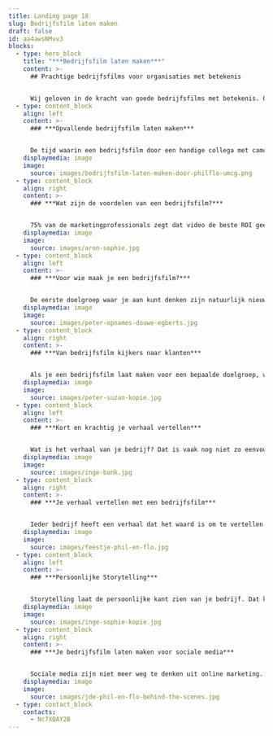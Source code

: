 ```yaml
---
title: Landing page 18
slug: Bedrijfsfilm laten maken
draft: false
id: aa4awsNMvv3
blocks:
  - type: hero_block
    title: "***Bedrijfsfilm laten maken***"
    content: >-
      ## Prachtige bedrijfsfilms voor organisaties met betekenis


      Wij geloven in de kracht van goede bedrijfsfilms met betekenis. Ons team zet zich in om voor jou de mooiste film te maken waar je trots op kan zijn. Daarbij zorgt een video tot wel 80% meer conversie op je site. Als merk wil je opvallen. Je boodschap overbrengen en je doelgroep overtuigen. Een bedrijfsfilm laten maken door Phil & Flo is de manier om de aandacht te pakken, de toon te zetten en om een blijvende indruk achter te laten. Is je doel om meer mensen op je site te converteren? Dan produceren wij een video met het juiste verhaal, de optimale lengte en voorzien van uitnodigende calls-to-action.
  - type: content_block
    align: left
    content: >-
      ### ***Opvallende bedrijfsfilm laten maken***


      De tijd waarin een bedrijfsfilm door een handige collega met camcorder werd gemaakt, ligt ver achter ons. Phil & Flo kan voor jouw bedrijf een vakkundig gefilmde en gemonteerde videoproductie maken. Door een combinatie van de juiste beelden, woorden en geluid zetten we de juiste toon en brengen we jouw unieke boodschap helder over. In een bedrijfsfilm van Phil & Flo schijnt door hoe trots je bent op je bedrijf en wat je opdrachtgevers kunt bieden. Een goede bedrijfsfilm maakt het verschil tussen opvallen en genegeerd worden.
    displaymedia: image
    image:
      source: images/bedrijfsfilm-laten-maken-door-philflo-umcg.png
  - type: content_block
    align: right
    content: >-
      ### ***Wat zijn de voordelen van een bedrijfsfilm?***


      75% van de marketingprofessionals zegt dat video de beste ROI geeft ten opzichte van andere content. Een bedrijfsfilm is dus een uitstekende manier om je bedrijf op een opvallende manier te presenteren. Je kunt een bedrijfsvideo op verschillende platformen inzetten, zoals YouTube, Instagram en LinkedIn. Afhankelijk van je doelgroep. Het is een van de meest effectieve manieren om je boodschap over te brengen: helder, duidelijk en aansprekend. Met een goede bedrijfsfilm krijg je een groter bereik in [zoekmachines en op sociale media](https://www.philenflo.nl/youtube-marketing/). En je maakt er een blijvende, emotionele connectie mee met je doelgroep. Daardoor vergroot je de kans aanzienlijk dat ze voor jou kiezen. Sterker nog 59% van bestuurders/beslissers zijn het ermee eens dat als je kan kiezen voor tekst of video ze eerder geneigd zijn te kiezen voor video. ([check deze bron voor meer insights](https://www.smartinsights.com/digital-marketing-platforms/video-marketing/video-marketing-trends-2020/))
    displaymedia: image
    image:
      source: images/aron-sophie.jpg
  - type: content_block
    align: left
    content: >-
      ### ***Voor wie maak je een bedrijfsfilm?***


      De eerste doelgroep waar je aan kunt denken zijn natuurlijk nieuwe opdrachtgevers en zelfs potentiële werknemers. Een emotionele connectie door je verhaal te vertellen in een bedrijfsfilm, garandeert een positieve indruk op je organisatie. Ook klanten voor je product of dienst moeten jouw bedrijf zien dankzij de bedrijfsfilm. Hetzelfde geldt voor potentiële werknemers: Als je het beste talent wilt aantrekken, moet je hun aandacht en interesse vangen ([bekijk ook onze Employer Branding aanpak](https://www.philenflo.nl/employer-branding/)). Dat lukt nu eenmaal beter met een professionele, visuele presentatie dan met tekst. Al deze doelgroepen bereik je optimaal door storytelling in een professionele bedrijfsfilm.
    displaymedia: image
    image:
      source: images/peter-opnames-douwe-egberts.jpg
  - type: content_block
    align: right
    content: >-
      ### ***Van bedrijfsfilm kijkers naar klanten***


      Als je een bedrijfsfilm laat maken voor een bepaalde doelgroep, wil je deze ook tot actie aanzetten om met je in gesprek te komen. Storytelling is een uitstekende manier om een emotionele connectie te maken met je doelgroep. Daardoor hebben ze een goed gevoel bij jouw bedrijf en zullen ze eerder voor jou kiezen. Wanneer ze alleen maar oppervlakkige, zakelijke informatie hebben, haken de meeste mensen af. Onze specialisten zorgen ervoor dat je bedrijfsfilm potentiële klanten aanspreekt in sfeer, toon en stijl. Maar uiteraard weten onze specialisten ook hoe onze videofilms tot wel 80% meer conversie kan veroorzaken.
    displaymedia: image
    image:
      source: images/peter-suzan-kopie.jpg
  - type: content_block
    align: left
    content: >-
      ### ***Kort en krachtig je verhaal vertellen***


      Wat is het verhaal van je bedrijf? Dat is vaak nog niet zo eenvoudig uit te leggen. Daarom is het goed om te weten dat de videomakers van Phil en Flo veel ervaring hebben met het maken van bedrijfsfilms. Samen met jou zetten ze alle informatie om in een korte boodschap met impact. Zij zorgen dat er niets ontbreekt wat er in een goede bedrijfsfilm hoort te zitten. Samen kom je tot een verhaal dat je doelgroep aanspreekt, past in je corporate branding en zorgt voor een beter bereik. Denk je echter dat jou verhaal zo ingewikkeld is, dat het niet in een film te pakken is? Dan kunnen we natuurlijk ook een [animatie laten maken](https://www.philenflo.nl/animatie-laten-maken/)!
    displaymedia: image
    image:
      source: images/inge-bank.jpg
  - type: content_block
    align: right
    content: >-
      ### ***Je verhaal vertellen met een bedrijfsfilm***


      Ieder bedrijf heeft een verhaal dat het waard is om te vertellen. Door dat verhaal te vertellen, laat je niet alleen aan de wereld zien wat voor product of dienst je verkoopt, maar ook waar je bedrijf voor staat. Dat komt in een bedrijfsfilm oprecht, duidelijk en doeltreffend over. Daarom is een bedrijfsvideo een heel geschikte manier om het verhaal van je bedrijf te vertellen. Wij vertalen wat je te zeggen hebt in een hoogwaardige video die met trots deelt.
    displaymedia: image
    image:
      source: images/feestje-phil-en-flo.jpg
  - type: content_block
    align: left
    content: >-
      ### ***Persoonlijke Storytelling***


      Storytelling laat de persoonlijke kant zien van je bedrijf. Dat kan heel goed door uitsluitend werknemers in je bedrijfsfilm te laten zien, maar nog beter is het als je ook bijvoorbeeld klanten en leveranciers aan het woord kunt laten. Zo komt je verhaal nog authentieker over. Met een goede bedrijfsfilm die een oprecht verhaal vertelt, zorg je dat je doelgroep vertrouwen in je heeft, en eerder voor jou kiest. [Kijk daarvoor ook eens op deze pagina over testimonials.](https://www.philenflo.nl/video-testimonial/)
    displaymedia: image
    image:
      source: images/inge-sophie-kopie.jpg
  - type: content_block
    align: right
    content: >-
      ### ***Je bedrijfsfilm laten maken voor sociale media***


      Sociale media zijn niet meer weg te denken uit online marketing. En zeg nou zelf: hoe vaak zie je een stuk tekst gedeeld worden, in vergelijking met filmpjes? Als je bedrijfsfilm een goed verhaal vertelt of grappig of spannend genoeg in elkaar zit, zullen mensen deze gaan delen op sociale media. Dat kan zelfs leiden tot een sneeuwbaleffect en dan vergroot je het bereik exponentieel. Door te kiezen voor een bedrijfsfilm van Phil & Flo, vergroot je je kansen om opgepikt te worden. Wij zetten je liever op de kaart als trending dan als saai en statisch.
    displaymedia: image
    image:
      source: images/jde-phil-en-flo-behind-the-scenes.jpg
  - type: contact_block
    contacts:
      - Nc7XQAY2B
---
```

